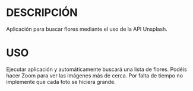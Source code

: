 # DESCRIPCIÓN
Aplicación para buscar flores mediante el uso de la API Unsplash.

# USO
Ejecutar aplicación y automáticamente buscará una lista de flores. Podéis hacer Zoom para ver las imágenes más de cerca.
Por falta de tiempo no implemente que cada foto se hiciera grande.

